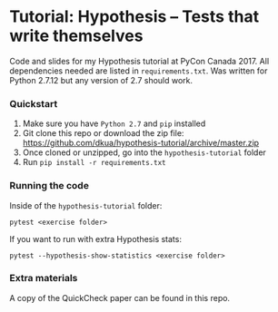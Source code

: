 # Tutorial: Hypothesis – Tests that write themselves

Code and slides for my Hypothesis tutorial at PyCon Canada 2017.
All dependencies needed are listed in `requirements.txt`.
Was written for Python 2.7.12 but any version of 2.7 should work.

### Quickstart
1. Make sure you have `Python 2.7` and `pip` installed
2. Git clone this repo or download the zip file: https://github.com/dkua/hypothesis-tutorial/archive/master.zip
3. Once cloned or unzipped, go into the `hypothesis-tutorial` folder
4. Run `pip install -r requirements.txt`

### Running the code
Inside of the `hypothesis-tutorial` folder:
```
pytest <exercise folder>
```
If you want to run with extra Hypothesis stats:
```
pytest --hypothesis-show-statistics <exercise folder>
```

### Extra materials
A copy of the QuickCheck paper can be found in this repo.

